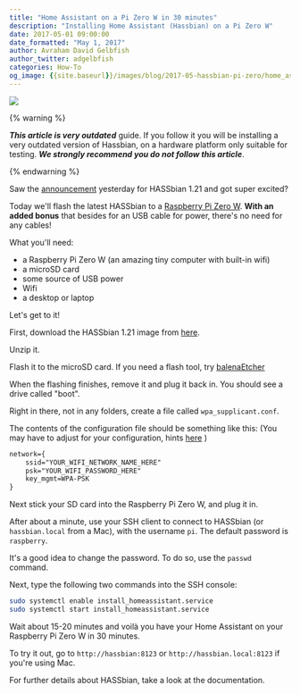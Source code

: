```yaml
---
title: "Home Assistant on a Pi Zero W in 30 minutes"
description: "Installing Home Assistant (Hassbian) on a Pi Zero W"
date: 2017-05-01 09:00:00
date_formatted: "May 1, 2017"
author: Avraham David Gelbfish
author_twitter: adgelbfish
categories: How-To
og_image: {{site.baseurl}}/images/blog/2017-05-hassbian-pi-zero/home_assistant_plus_rpi_600x315.png
---
```


<p class="img">
  <img src="{{site.baseurl}}/images/blog/2017-05-hassbian-pi-zero/home_assistant_plus_rpi_600x315.png" />
</p>

{% warning %}

  ***This article is very outdated*** guide. If you follow it you will be installing a very outdated version of Hassbian, on a hardware platform only suitable for testing.  ***We strongly recommend you do not follow this article***.

{% endwarning %}

Saw the [announcement](/blog/2017/04/30/hassbian-1.21-its-about-time/) yesterday for HASSbian 1.21 and got super excited?

Today we'll flash the latest HASSbian to a [Raspberry Pi Zero W](https://www.raspberrypi.org/products/raspberry-pi-zero/).
**With an added bonus** that besides for an USB cable for power, there's no need for any cables!

What you'll need:
- a Raspberry Pi Zero W (an amazing tiny computer with built-in wifi)
- a microSD card
- some source of USB power
- Wifi
- a desktop or laptop

Let's get to it!

First, download the HASSbian 1.21 image from [here](https://github.com/home-assistant/pi-gen/releases/tag/v1.21).

Unzip it.

Flash it to the microSD card. If you need a flash tool, try [balenaEtcher](https://www.balena.io/etcher)

When the flashing finishes, remove it and plug it back in. You should see a drive called "boot".

Right in there, not in any folders, create a file called `wpa_supplicant.conf`.

The contents of the configuration file should be something like this:
(You may have to adjust for your configuration, hints [here](https://www.raspberrypi.org/documentation/configuration/wireless/wireless-cli.md) )

```txt
network={
    ssid="YOUR_WIFI_NETWORK_NAME_HERE"
    psk="YOUR_WIFI_PASSWORD_HERE"
    key_mgmt=WPA-PSK
}
```

Next stick your SD card into the Raspberry Pi Zero W, and plug it in.

After about a minute, use your SSH client to connect to HASSbian (or `hassbian.local` from a Mac), with the username `pi`. The default password is `raspberry`.

It's a good idea to change the password. To do so, use the `passwd` command.

Next, type the following two commands into the SSH console:

```bash
sudo systemctl enable install_homeassistant.service
sudo systemctl start install_homeassistant.service
```

Wait about 15-20 minutes and voilà you have your Home Assistant on your Raspberry Pi Zero W in 30 minutes.

To try it out, go to `http://hassbian:8123` or `http://hassbian.local:8123` if you're using Mac.

For further details about HASSbian, take a look at the documentation.

